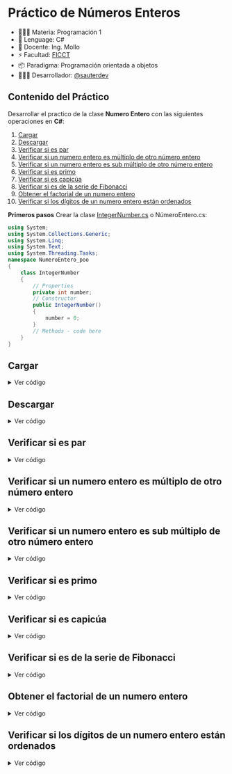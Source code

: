 # Práctico de Números Enteros

- 🧑🏻‍💻 Materia: Programación 1
- 🚀 Lenguage: C#
- 💅 Docente: Ing. Mollo
- ⚡️ Facultad: [FICCT](https://www.facebook.com/FICCTUAGRMOFICIAL)
- 📦 Paradigma: Programación orientada a objetos
- 🧑🏻‍💻 Desarrollador: [@sauterdev](https://github.com/LuiSauter)

## Contenido del Práctico
Desarrollar el practico de la clase **Numero Entero** con las siguientes operaciones
en **C#**:
1. [Cargar](#cargar)
2. [Descargar](#descargar)
3. [Verificar si es par](#verificar-si-es-par)
4. [Verificar si un numero entero es múltiplo de otro número entero](#verificar-si-un-numero-entero-es-múltiplo-de-otro-número-entero)
5. [Verificar si un numero entero es sub múltiplo de otro número entero](#verificar-si-un-numero-entero-es-sub-múltiplo-de-otro-número-entero)
6. [Verificar si es primo](#verificar-si-es-primo)
7. [Verificar si es capicúa](#verificar-si-es-capicúa)
8. [Verificar si es de la serie de Fibonacci](#verificar-si-es-de-la-serie-de-fibonacci)
9. [Obtener el factorial de un numero entero](#obtener-el-factorial-de-un-numero-entero)
10. [Verificar si los dígitos de un numero entero están ordenados](#verificar-si-los-dígitos-de-un-numero-entero-están-ordenados)

**Primeros pasos**
Crear la clase [IntegerNumber.cs](https://github.com/codeficct/numeros-enteros-poo/blob/main/IntegerNumber.cs) o NúmeroEntero.cs:
```csharp
using System;
using System.Collections.Generic;
using System.Linq;
using System.Text;
using System.Threading.Tasks;
namespace NumeroEntero_poo
{
    class IntegerNumber
    {
        // Properties
        private int number;
        // Constructor
        public IntegerNumber()
        {
            number = 0;
        }
        // Methods - code here
    }
}
```
## Cargar

<details>
  <summary>Ver código</summary>

```csharp
namespace NumeroEntero_poo
{
    class IntegerNumber
    {
        // Properties
        private int number;
        // Constructor
        public IntegerNumber()
        {
            number = 0;
        }
        // Methods - Cargar
        public void setNumber(int value)
        {
            number = value;
        }
    }
}
```

</details>

## Descargar

<details>
  <summary>Ver código</summary>

```csharp
namespace NumeroEntero_poo
{
    class IntegerNumber
    {
        // Properties
        private int number;
        // Constructor
        public IntegerNumber()
        {
            number = 0;
        }
        // Methods - Descargar
        public int getNumber()
        {
            return number;
        }
    }
}
```

</details>

## Verificar si es par

<details>
  <summary>Ver código</summary>

```csharp
namespace NumeroEntero_poo
{
    class IntegerNumber
    {
        // Properties
        private int number;
        // Constructor
        public IntegerNumber()
        {
            number = 0;
        }
        // Methods - Verificar si es Par
        public bool isEven()
        {
            return number % 2 == 0;
        }
    }
}
```

</details>

## Verificar si un numero entero es múltiplo de otro número entero

<details>
  <summary>Ver código</summary>

```csharp
namespace NumeroEntero_poo
{
    class IntegerNumber
    {
        // Properties
        private int number;
        // Constructor
        public IntegerNumber()
        {
            number = 0;
        }
        // Methods - Verificar si es multiplo de otro numero entero
        public bool isMultiple(int multiple)
        {
            return number % multiple == 0;
        }
    }
}
```

</details>

## Verificar si un numero entero es sub múltiplo de otro número entero

<details>
  <summary>Ver código</summary>

```csharp
namespace NumeroEntero_poo
{
    class IntegerNumber
    {
        // Properties
        private int number;
        // Constructor
        public IntegerNumber()
        {
            number = 0;
        }
        // Methods - Verificar si es sub-multiplo de otro numero entero
        public bool isMultiple(int multiple)
        {
            return number % multiple == 0;
        }

        public bool isSubMultiple()
        {
            int index = 0;
            bool result = false;
            for (index = 1; index < number; index++)
            {
                if (isMultiple(index))
                {
                    result = true;
                }
            }
            return result;
        }
    }
}
```

</details>

## Verificar si es primo

<details>
  <summary>Ver código</summary>

```csharp
namespace NumeroEntero_poo
{
    class IntegerNumber
    {
        // Properties
        private int number;
        // Constructor
        public IntegerNumber()
        {
            number = 0;
        }
        // Methods - Verificar si es Primo
        public bool isPrime()
        {
            bool result = false;
            int r;
            if (number > 1)
            {
                int index = 1;
                do
                {
                    index++;
                    r = number % index;
                } while (r != 0);
                result = (number == 1);
            }
            return result;
        }
    }
}
```

</details>

## Verificar si es capicúa

<details>
  <summary>Ver código</summary>

```csharp
namespace NumeroEntero_poo
{
    class IntegerNumber
    {
        // Properties
        private int number;
        // Constructor
        public IntegerNumber()
        {
            number = 0;
        }
        // Methods - Verificar si es capicúa o palindromo
        public int reverseInteger()
        {
            int num, digit, result;
            result = 0;
            num = number;
            digit = num % 10;
            result = (result * 10) + digit;
            num = num / 10;
            return result;
        }

        public bool isPalindrome()
        {
            return reverseInteger() == number;
        }
    }
}
```

</details>

## Verificar si es de la serie de Fibonacci

<details>
  <summary>Ver código</summary>

```csharp
namespace NumeroEntero_poo
{
    class IntegerNumber
    {
        // Properties
        private int number;
        // Constructor
        public IntegerNumber()
        {
            number = 0;
        }
        // Methods - Verificar si pertenece a Fibonacci
        public bool checkIfIsFibonacci()
        {
            int a = 0, b = 0, c, index;
            bool result = false;

            for (index = 0; index <= number; index++)
            {
                c = a + b;
                if (c == number) result = true;
                a = b; b = c;
            }

            return result;
        }
    }
}
```

</details>

## Obtener el factorial de un numero entero

<details>
  <summary>Ver código</summary>

```csharp
namespace NumeroEntero_poo
{
    class IntegerNumber
    {
        // Properties
        private int number;
        // Constructor
        public IntegerNumber()
        {
            number = 0;
        }
        // Methods - Obtener el factorial
        public double getFactorial()
        {
            double result = 1;
            int index;
            if (number != 0)
            {
                for (index = Math.Abs(number); index > 1; index--)
                {
                    result = result * index;
                }
                if (number < 0) result = -result;
            }
            return result;
        }
    }
}
```

</details>

## Verificar si los dígitos de un numero entero están ordenados

<details>
  <summary>Ver código</summary>

```csharp
namespace NumeroEntero_poo
{
    class IntegerNumber
    {
        // Properties
        private int number;
        // Constructor
        public IntegerNumber()
        {
            number = 0;
        }
        // Methods - Verificar si los digitos
        // de un número entero estan ordenados
        public bool isOrder()
        {
            int numOrder = 0;
            int[] numArray = new int[number.ToString().Length];
            int digit, index, clone = number;
            for (index = 0; index < number; index++)
            {
                digit = clone % 10;
                numArray[index] = digit;
                clone = clone / 10;
            }

            Array.Sort(numArray);

            for (int i = 0; i < numArray.Length; i++)
            {
                numOrder = numOrder * 10 + numArray[index];
            }
            return number == numOrder;
        }
    }
}
```

</details>
